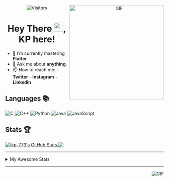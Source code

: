 <div align="center">
<img align="right" alt="GIF" height="300px" src="https://blog.insaid.co/wp-content/uploads/2020/01/Coding.gif"/>
       
![Visitors](https://visitor-badge.glitch.me/badge?page_id=ikp-773)

# Hey There <img src="https://media.tenor.com/images/822fb670841c6f6582fefbb82e338a50/tenor.gif" width="29px">, KP here!
</div>

- 🌱 I’m currently mastering **Flutter**
- 💬 Ask me about **anything.**
- 📫 How to reach me:
       - **Twitter** 
       - **Instagram**
       - **Linkedin**
         
## Languages 📚 

![C](https://img.shields.io/badge/-C-000?style=flat&logo=C)
![C++](https://img.shields.io/badge/-C++-000?style=flat&logo=C%2B%2B&logoColor=00599C)
![Python](https://img.shields.io/badge/-Python-000?style=flat&logo=python)
![Java](https://img.shields.io/badge/-Java-000?style=flat&logo=Java&logoColor=007396)
![JavaScript](https://img.shields.io/badge/-JavaScript-000?style=flat&logo=javascript)

##  Stats 🏆

<a href="https://github.com/ikp-773">
<img align="center" src="https://github-readme-stats.vercel.app/api?username=ikp-773&show_icons=true&theme=tokyonight&icon_color=6392DF&hide=prs" alt="ikp-773's GitHub Stats" />
</a> 
<a href="https://github.com/ikp-773">
<img align="center" src="https://github-readme-stats.vercel.app/api/top-langs/?username=ikp-773&layout=compact&show_icons=true&theme=tokyonight&icon_color=6392DF&hide=prs" />
</a>

---

<details>
       <summary>My Awesome Stats</summary>
       
<!--START_SECTION:waka-->
![Profile Views](http://img.shields.io/badge/Profile%20Views-6-blue)

![Lines of code](https://img.shields.io/badge/From%20Hello%20World%20I%27ve%20Written-542858%20lines%20of%20code-blue)

**🐱 My Github Data** 

> 🏆 2,312 Contributions in the Year 2020
 > 
> 📦 153.5 kB Used in Github's Storage 
 > 
> 💼 Opted to Hire
 > 
> 📜 23 Public Repositories
 > 
> 🔑 11 Private Repositories 

**I'm a Night 🦉** 

```text
🌞 Morning    64 commits     █░░░░░░░░░░░░░░░░░░░░░░░░   5.45% 
🌆 Daytime    234 commits    █████░░░░░░░░░░░░░░░░░░░░   19.91% 
🌃 Evening    479 commits    ██████████░░░░░░░░░░░░░░░   40.77% 
🌙 Night      398 commits    ████████░░░░░░░░░░░░░░░░░   33.87%

```
📅 **I'm Most Productive on Sunday** 

```text
Monday       167 commits    ███░░░░░░░░░░░░░░░░░░░░░░   14.21% 
Tuesday      73 commits     █░░░░░░░░░░░░░░░░░░░░░░░░   6.21% 
Wednesday    179 commits    ███░░░░░░░░░░░░░░░░░░░░░░   15.23% 
Thursday     164 commits    ███░░░░░░░░░░░░░░░░░░░░░░   13.96% 
Friday       148 commits    ███░░░░░░░░░░░░░░░░░░░░░░   12.6% 
Saturday     204 commits    ████░░░░░░░░░░░░░░░░░░░░░   17.36% 
Sunday       240 commits    █████░░░░░░░░░░░░░░░░░░░░   20.43%

```


📊 **This Week I Spent My Time On** 

```text
💬 Programming Languages: 
Dart                     21 hrs 4 mins       ██████████████████████░░░   90.12% 
C                        1 hr 41 mins        █░░░░░░░░░░░░░░░░░░░░░░░░   7.27% 
HTML                     13 mins             ░░░░░░░░░░░░░░░░░░░░░░░░░   0.96% 
YAML                     7 mins              ░░░░░░░░░░░░░░░░░░░░░░░░░   0.54% 
Git Config               7 mins              ░░░░░░░░░░░░░░░░░░░░░░░░░   0.53%

💻 Operating System: 
Mac                      23 hrs 22 mins      █████████████████████████   100.0%

```

**I Mostly Code in Dart** 

```text
Dart                     11 repos            █████████░░░░░░░░░░░░░░░░   36.67% 
Python                   6 repos             █████░░░░░░░░░░░░░░░░░░░░   20.0% 
HTML                     6 repos             █████░░░░░░░░░░░░░░░░░░░░   20.0% 
JavaScript               3 repos             ██░░░░░░░░░░░░░░░░░░░░░░░   10.0% 
Java                     2 repos             █░░░░░░░░░░░░░░░░░░░░░░░░   6.67%

```


**Timeline**

![Chart not found](https://github.com/ikp-773/ikp-773/blob/master/charts/bar_graph.png) 


<!--END_SECTION:waka-->
</details>

 ---
 
<img align="right" alt="GIF" src="https://github4life.herokuapp.com/ikp-773.gif" />


